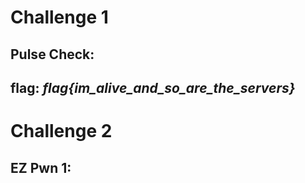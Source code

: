 # Challenge 1

## Pulse Check:

**flag:** *flag{im_alive_and_so_are_the_servers}*
---------

# Challenge 2

## EZ Pwn 1:


